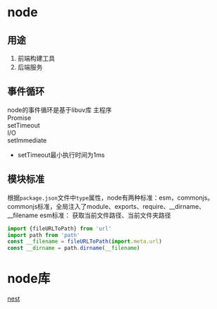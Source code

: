 # node

## 用途
1. 前端构建工具
2. 后端服务

## 事件循环
node的事件循环是基于libuv库
主程序   
Promise    
setTimeout  
I/O  
setImmediate  
- setTimeout最小执行时间为1ms
## 模块标准
根据```package.json```文件中```type```属性，node有两种标准：esm，commonjs。
commonjs标准，全局注入了module、exports、require、__dirname、__filename
esm标准：
获取当前文件路径、当前文件夹路径
```js
import {fileURLToPath} from 'url'
import path from 'path'
const __filename = fileURLToPath(import.meta.url)
const __dirname = path.dirname(__filename)
```

# node库
[nest](./nest/)
